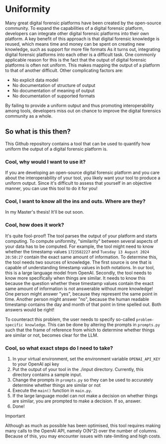 # Uniformity

Many great digital forensic platforms have been created by the open-source community.
To expand the capabilities of a digital forensic platform, developers can integrate other digital forensic platforms into their own platform. A key benefit of this approach is that digital forensic knowledge is reused, which means time and money can be spent on creating new knowledge, such as support for more file formats
As it turns out, integrating digital forensic platforms into each other is a difficult task. One commonly applicable reason for this is the fact that the output of digital forensic platforms is often not uniform. This makes mapping the output of a platform to that of another difficult. Other complicating factors are:
- No explicit data model
- No documentation of structure of output
- No documentation of meaning of output
- No documentation of supported formats

By failing to provide a uniform output and thus promoting interoperability among tools, developers miss out on chance to improve the digital forensics community as a whole. 

## So what is this then?

This Github repository contains a tool that can be used to quantify how uniform the output of a digital forensic platform is. 

### Cool, why would I want to use it?

If you are developing an open-source digital forensic platform and you care about the interoperability of your tool, you likely want your tool to produce a uniform output. Since it's difficult to assess that yourself in an objective manner, you can use this tool to do it for you!

### Cool, I want to know all the ins and outs. Where are they?

In my Master's thesis! It'll be out soon.

### Cool, how does it work? 

It's quite fool-proof! The tool parses the output of your platform and starts computing. To compute uniformity, "similarity" between several aspects of your data has to be computed. For example, the tool might need to know whether the timestamp values `1723582227` and `Tuesday 13 August 2024 20:50:27` contain the exact same amount of information.
To determine this, the tool needs two sources of knowledge. The first source is one that is capable of understanding timestamp values in both notations. In our tool, this is a large language model from OpenAI. Secondly, the tool needs to know more specifically when things are similar. It needs to know this because the question whether these timestamp values contain the exact same amount of information is not answerable without more knowledge!
One person might answer "yes", because they represent the same point in time. Another person might answer "no", because the human readable timestamp contains the day and month of that point in time spelled out. Both answers would be right! 

To counteract this problem, the user needs to specify so-called `problem-specific knowledge`. This can be done by altering the prompts in `prompts.py` such that the frame of reference from which to determine whether things are similar or not, becomes clear for the LLM.

### Cool, so what exact steps do I need to take?
1. In your virtual environment, set the environment variable `OPENAI_API_KEY` to your OpenAI api key
1. Put the output of your tool in the ./input directory. Currently, this directory contains a sample input.
2. Change the prompts in `prompts.py` so they can be used to accurately determine whether things are similar or not
3. Execute the `main()` function in `main.py`.
4. If the large language model can not make a decision on whether things are similar, you are prompted to make a decision. If so, answer. 
5. Done!

> [!IMPORTANT]
> Although as much as possible has been optimised, this tool requires making many calls to the OpenAI API, namely O(N^2) over the number of columns.
> Because of this, you may encounter issues with rate-limiting and high costs.